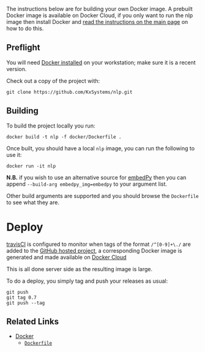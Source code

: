 The instructions below are for building your own Docker image. A prebuilt Docker image is available on Docker Cloud, if you only want to run the nlp image then install Docker and [read the instructions on the main page](../README.md#docker) on how to do this.

## Preflight

You will need [Docker installed](https://www.docker.com/community-edition) on your workstation; make sure it is a recent version.

Check out a copy of the project with:

    git clone https://github.com/KxSystems/nlp.git

## Building

To build the project locally you run:

    docker build -t nlp -f docker/Dockerfile .

Once built, you should have a local `nlp` image, you can run the following to use it:

    docker run -it nlp


**N.B.** if you wish to use an alternative source for [embedPy](https://github.com/KxSystems/embedPy) then you can append `--build-arg embedpy_img=embedpy` to your argument list.

Other build arguments are supported and you should browse the `Dockerfile` to see what they are.

# Deploy

[travisCI](https://travis-ci.org/) is configured to monitor when tags of the format `/^[0-9]+\./` are added to the [GitHub hosted project](https://github.com/KxSystems/nlp), a corresponding Docker image is generated and made available on [Docker Cloud](https://cloud.docker.com/)

This is all done server side as the resulting image is large.

To do a deploy, you simply tag and push your releases as usual:

    git push
    git tag 0.7
    git push --tag


## Related Links

 * [Docker](https://docker.com)
     * [`Dockerfile`](https://docs.docker.com/engine/reference/builder/)

